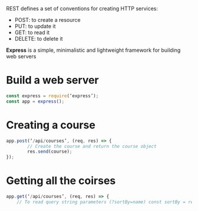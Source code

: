 REST defines a set of conventions for creating HTTP services:
- POST: to create a resource
- PUT: to update it
- GET: to read it
- DELETE: to delete it 

**Express** is a simple, minimalistic and lightweight framework for building web servers

# Build a web server
```js
const express = require(‘express’);
const app = express();
```


# Creating a course
```js
app.post(‘/api/courses’, (req, res) => { 
		// Create the course and return the course object 
		res.send(course); 
});

```

# Getting all the coirses
```js
app.get(‘/api/courses’, (req, res) => { 
	// To read query string parameters (?sortBy=name) const sortBy = req.query.sortBy; // Return the courses

```













